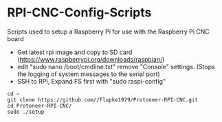 # RPI-CNC-Config-Scripts
Scripts used to setup a Raspberry Pi for use with the Raspberry Pi CNC board

* Get latest rpi image and copy to SD card (https://www.raspberrypi.org/downloads/raspbian/)
* edit "sudo nano /boot/cmdline.txt" remove "Console" settings. (Stops the logging of system messages to the serial port)
* SSH to  RPI, Expand FS first with "sudo raspi-config"

```
cd ~
git clone https://github.com//Flupke1979/Protoneer-RPI-CNC.git
cd Protoneer-RPI-CNC/
sudo ./setup
```
